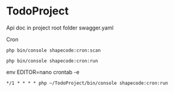 # TodoProject

Api doc in project root folder swagger.yaml

Cron

    php bin/console shapecode:cron:scan
 
    php bin/console shapecode:cron:run
    
env EDITOR=nano crontab -e
    
    */1 * * * * php ~/TodoProject/bin/console shapecode:cron:run 